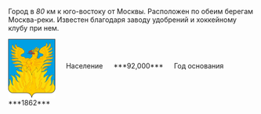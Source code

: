<!--2021-10-17 15:23:26-->
Город в *80* км к юго-востоку от Москвы. Расположен по обеим берегам Москва-реки.
Известен благодаря заводу удобрений и хоккейному клубу при нем.

<span class="dt">
  <img src="voskresensk.svg" align="middle" width="96px"> &emsp; 
<span class="dtc">
  Население &emsp; ***92,000*** &emsp;
  Год&nbsp;основания &emsp; ***1862***
</span>
</span>